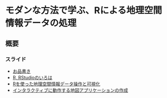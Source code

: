 
<!-- README.md is generated from README.Rmd. Please edit that file -->
モダンな方法で学ぶ、Rによる地理空間情報データの処理
===================================================

概要
----

### スライド

-   [お品書き](slides/0-welcome.Rmd)
-   [R, RStudioのいろは](slides/1-r-introduction.Rmd)
-   [Rを使った地理空間情報データ操作と可視化](slides/2-data-manip-and-vis.Rmd)
-   [インタラクティブに動作する地図アプリケーションの作成](slides/3-advanced.Rmd)
